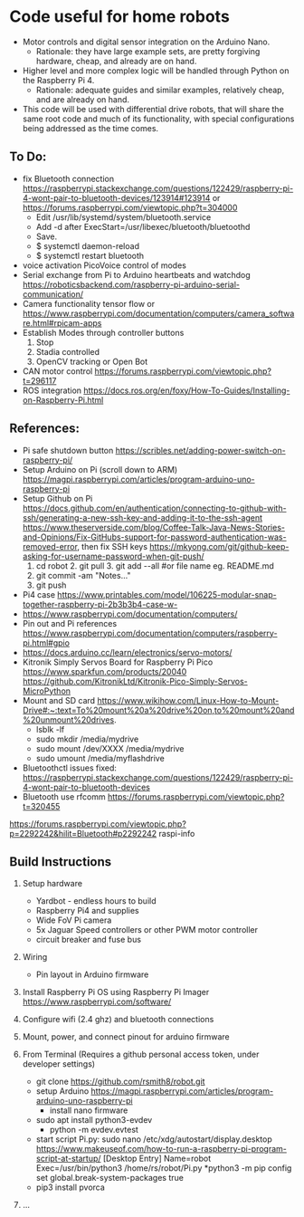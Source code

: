 # Code useful for home robots
* Motor controls and digital sensor integration on the Arduino Nano.
    * Rationale: they have large example sets, are pretty forgiving hardware, cheap, and already are on hand.
* Higher level and more complex logic will be handled through Python on the Raspberry Pi 4.
    * Rationale: adequate guides and similar examples, relatively cheap, and are already on hand.
* This code will be used with differential drive robots, that will share the same root code and much of its functionality, with special configurations being addressed as the time comes.

## To Do:
 * fix Bluetooth connection https://raspberrypi.stackexchange.com/questions/122429/raspberry-pi-4-wont-pair-to-bluetooth-devices/123914#123914 or https://forums.raspberrypi.com/viewtopic.php?t=304000
 	* Edit /usr/lib/systemd/system/bluetooth.service
	* Add -d after ExecStart=/usr/libexec/bluetooth/bluetoothd
	* Save.
	* $ systemctl daemon-reload
	* $ systemctl restart bluetooth
 * voice activation PicoVoice control of modes
 * Serial exchange from Pi to Arduino heartbeats and watchdog  https://roboticsbackend.com/raspberry-pi-arduino-serial-communication/
 * Camera functionality tensor flow or https://www.raspberrypi.com/documentation/computers/camera_software.html#rpicam-apps
 * Establish Modes through controller buttons
    1. Stop
    2. Stadia controlled
    3. OpenCV tracking or Open Bot
 * CAN motor control https://forums.raspberrypi.com/viewtopic.php?t=296117
 * ROS integration https://docs.ros.org/en/foxy/How-To-Guides/Installing-on-Raspberry-Pi.html

## References: 
   * Pi safe shutdown button https://scribles.net/adding-power-switch-on-raspberry-pi/
   * Setup Arduino on Pi (scroll down to ARM) https://magpi.raspberrypi.com/articles/program-arduino-uno-raspberry-pi
   * Setup Github on Pi https://docs.github.com/en/authentication/connecting-to-github-with-ssh/generating-a-new-ssh-key-and-adding-it-to-the-ssh-agent https://www.theserverside.com/blog/Coffee-Talk-Java-News-Stories-and-Opinions/Fix-GitHubs-support-for-password-authentication-was-removed-error, then fix SSH keys https://mkyong.com/git/github-keep-asking-for-username-password-when-git-push/
     	1. cd robot
	2. git pull
	3. git add --all #or file name eg. README.md
     	4. git commit -am "Notes..."
     	5. git push
   * Pi4 case https://www.printables.com/model/106225-modular-snap-together-raspberry-pi-2b3b3b4-case-w-
   * https://www.raspberrypi.com/documentation/computers/
   * Pin out and Pi references https://www.raspberrypi.com/documentation/computers/raspberry-pi.html#gpio
   * https://docs.arduino.cc/learn/electronics/servo-motors/
   * Kitronik Simply Servos Board for Raspberry Pi Pico https://www.sparkfun.com/products/20040
        https://github.com/KitronikLtd/Kitronik-Pico-Simply-Servos-MicroPython
   * Mount and SD card https://www.wikihow.com/Linux-How-to-Mount-Drive#:~:text=To%20mount%20a%20drive%20on,to%20mount%20and%20unmount%20drives.
      * lsblk -lf
      * sudo mkdir /media/mydrive
      * sudo mount /dev/XXXX /media/mydrive
      * sudo umount /media/myflashdrive
   * Bluetoothctl issues fixed: https://raspberrypi.stackexchange.com/questions/122429/raspberry-pi-4-wont-pair-to-bluetooth-devices
   * Bluetooth use rfcomm https://forums.raspberrypi.com/viewtopic.php?t=320455

   https://forums.raspberrypi.com/viewtopic.php?p=2292242&hilit=Bluetooth#p2292242
raspi-info

## Build Instructions
 1. Setup hardware
    * Yardbot - endless hours to build
    * Raspberry Pi4 and supplies
    * Wide FoV Pi camera
    * 5x Jaguar Speed controllers or other PWM motor controller
    * circuit breaker and fuse bus
 2. Wiring
    * Pin layout in Arduino firmware
 3. Install Raspberry Pi OS using Raspberry Pi Imager https://www.raspberrypi.com/software/
 4. Configure wifi (2.4 ghz) and bluetooth connections
 5. Mount, power, and connect pinout for arduino firmware
 6. From Terminal (Requires a github personal access token, under developer settings)
    * git clone https://github.com/rsmith8/robot.git
    * setup Arduino https://magpi.raspberrypi.com/articles/program-arduino-uno-raspberry-pi
      * install nano firmware
    * sudo apt install python3-evdev
       * python -m evdev.evtest
    * start script Pi.py: sudo nano /etc/xdg/autostart/display.desktop https://www.makeuseof.com/how-to-run-a-raspberry-pi-program-script-at-startup/
        [Desktop Entry]
        Name=robot
        Exec=/usr/bin/python3 /home/rs/robot/Pi.py
    *python3 -m pip config set global.break-system-packages true
    * pip3 install pvorca

 7. ...
